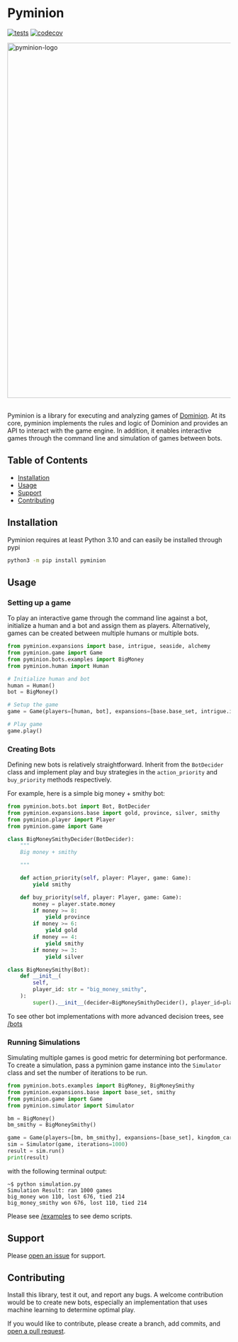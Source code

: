 # Pyminion

[![tests](https://github.com/evanofslack/pyminion/actions/workflows/python-app.yml/badge.svg)](https://github.com/evanofslack/pyminion/actions/workflows/python-app.yml)
[![codecov](https://codecov.io/gh/evanofslack/pyminion/branch/master/graph/badge.svg?token=5GW65KFEL5)](https://codecov.io/gh/evanofslack/pyminion)

<img width="800" alt="pyminion-logo" src="https://github.com/evanofslack/pyminion/assets/51209817/85e6ed9f-8cbf-4781-9c0b-f29c1d0a2162">
<br></br>

Pyminion is a library for executing and analyzing games of [Dominion](https://www.riograndegames.com/games/dominion/).
At its core, pyminion implements the rules and logic of Dominion and provides
an API to interact with the game engine. In addition, it enables interactive
games through the command line and simulation of games between bots.

## Table of Contents

- [Installation](#installation)
- [Usage](#usage)
- [Support](#support)
- [Contributing](#contributing)

## Installation

Pyminion requires at least Python 3.10 and can easily be installed through pypi

```bash
python3 -m pip install pyminion
```

## Usage

### Setting up a game

To play an interactive game through the command line against a bot, initialize
a human and a bot and assign them as players. Alternatively, games can be
created between multiple humans or multiple bots.

```python
from pyminion.expansions import base, intrigue, seaside, alchemy
from pyminion.game import Game
from pyminion.bots.examples import BigMoney
from pyminion.human import Human

# Initialize human and bot
human = Human()
bot = BigMoney()

# Setup the game
game = Game(players=[human, bot], expansions=[base.base_set, intrigue.intrigue_set, seaside.seaside_set, alchemy.alchemy_set])

# Play game
game.play()

```

### Creating Bots

Defining new bots is relatively straightforward. Inherit from the
`BotDecider` class and implement play and buy strategies in the
`action_priority` and `buy_priority` methods respectively.

For example, here is a simple big money + smithy bot:

```python
from pyminion.bots.bot import Bot, BotDecider
from pyminion.expansions.base import gold, province, silver, smithy
from pyminion.player import Player
from pyminion.game import Game

class BigMoneySmithyDecider(BotDecider):
    """
    Big money + smithy

    """

    def action_priority(self, player: Player, game: Game):
        yield smithy

    def buy_priority(self, player: Player, game: Game):
        money = player.state.money
        if money >= 8:
            yield province
        if money >= 6:
            yield gold
        if money == 4:
            yield smithy
        if money >= 3:
            yield silver

class BigMoneySmithy(Bot):
    def __init__(
        self,
        player_id: str = "big_money_smithy",
    ):
        super().__init__(decider=BigMoneySmithyDecider(), player_id=player_id)
```

To see other bot implementations with more advanced decision trees, see [/bots](https://github.com/evanofslack/pyminion/tree/master/pyminion/bots)

### Running Simulations

Simulating multiple games is good metric for determining bot performance.
To create a simulation, pass a pyminion game instance into the `Simulator`
class and set the number of iterations to be run.

```python
from pyminion.bots.examples import BigMoney, BigMoneySmithy
from pyminion.expansions.base import base_set, smithy
from pyminion.game import Game
from pyminion.simulator import Simulator

bm = BigMoney()
bm_smithy = BigMoneySmithy()

game = Game(players=[bm, bm_smithy], expansions=[base_set], kingdom_cards=[smithy], log_stdout=False)
sim = Simulator(game, iterations=1000)
result = sim.run()
print(result)
```

with the following terminal output:

```console
~$ python simulation.py
Simulation Result: ran 1000 games
big_money won 110, lost 676, tied 214
big_money_smithy won 676, lost 110, tied 214
```

Please see [/examples](https://github.com/evanofslack/pyminion/tree/master/examples) to see demo scripts.

## Support

Please [open an issue](https://github.com/evanofslack/pyminion/issues/new) for support.

## Contributing

Install this library, test it out, and report any bugs. A welcome contribution
would be to create new bots, especially an implementation that uses machine
learning to determine optimal play.

If you would like to contribute, please create a branch, add commits, and
[open a pull request](https://github.com/evanofslack/pyminion/pulls).
